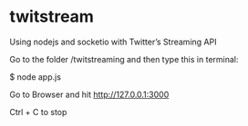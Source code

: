 # twitstream
Using nodejs and socketio with Twitter’s Streaming API

Go to the folder /twitstreaming and then type this in terminal:

$ node app.js

Go to Browser and hit http://127.0.0.1:3000

Ctrl + C to stop 
